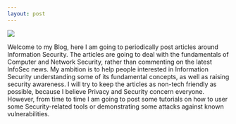 ```yaml
---
layout: post
---
```

<img src="{{ site.baseurl }}/images/rsz_the-matrix-trilogy-screensaver.jpg" class="fit image">

 Welcome to my Blog, here I am going to periodically post articles around Information Security. The articles are going to deal with the fundamentals of Computer and Network Security, rather than commenting on the latest InfoSec news. My ambition is to help people interested in Information Security understanding some of its fundamental concepts, as well as raising security awareness. I will try to keep the articles as non-tech friendly as possible, because I believe Privacy and Security concern everyone. However, from time to time I am going to post some tutorials on how to user some Security-related tools or demonstrating some attacks against known vulnerabilities.
